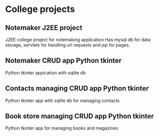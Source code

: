 # College projects

## Notemaker J2EE project
J2EE college project for notemaking application
Has mysql db for data storage, servlets for handling url requests and jsp for pages.

## Notemaker CRUD app Python tkinter
Python tkinter appication with sqlite db

## Contacts managing CRUD app Python tkinter
Python tkinter app with sqlite db for managing contacts

## Book store managing CRUD app Python tkinter
Python tkinter app for managing books and magazines
